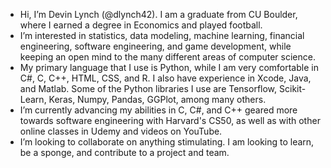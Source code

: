 - Hi, I’m Devin Lynch (@dlynch42). I am a graduate from CU Boulder, where I earned a degree in Economics and played football.
- I’m interested in statistics, data modeling, machine learning, financial engineering, software engineering, and game development, while keeping an open mind to the many different areas of computer science.
- My primary language that I use is Python, while I am very comfortable in C#, C, C++, HTML, CSS, and R. I also have experience in Xcode, Java, and Matlab. Some of the Python libraries I use are Tensorflow, Scikit-Learn, Keras, Numpy, Pandas, GGPlot, among many others. 
- I’m currently advancing my abilities in C, C#, and C++ geared more towards software engineering with Harvard's CS50, as well as with other online classes in Udemy and videos on YouTube.
- I’m looking to collaborate on anything stimulating. I am looking to learn, be a sponge, and contribute to a project and team.

<!---
dlynch42/dlynch42 is a ✨ special ✨ repository because its `README.md` (this file) appears on your GitHub profile.
You can click the Preview link to take a look at your changes.
--->

